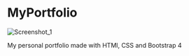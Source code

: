 # MyPortfolio
![Screenshot_1](https://user-images.githubusercontent.com/62776404/94500660-4d831f00-01d6-11eb-9b7f-6e218a8e903c.png)

My personal portfolio made with HTMl, CSS and Bootstrap 4
